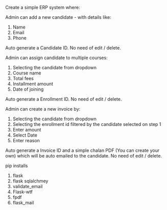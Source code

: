 Create a simple ERP system where:

Admin can add a new candidate - with details like:

1. Name
2. Email
3. Phone

Auto generate a Candidate ID. No need of edit / delete.

Admin can assign candidate to multiple courses:

1. Selecting the candidate from dropdown
2. Course name
3. Total fees
4. Installment amount
5. Date of joining

Auto generate a Enrollment ID. No need of edit / delete.

Admin can create a new invoice by:

1. Selecting the candidate from dropdown
2. Selecting the enrollment id filtered by the candidate selected on step 1
3. Enter amount
4. Select Date
5. Enter reason

Auto generate a Invoice ID and a simple chalan PDF (You can create your own) which will be auto emailed to the candidate.  No need of edit / delete.

pip installs
1. flask
2. flask sqlalchmey
3. validate_email
4. Flask-wtf
5. fpdf
6. flask_mail

